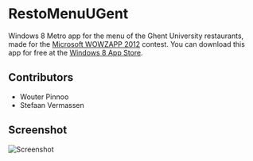 RestoMenuUGent
==============

Windows 8 Metro app for the menu of the Ghent University restaurants, made for the [Microsoft WOWZAPP 2012](http://www.microsoft.com/student/en-us/wowzapp/) contest.
You can download this app for free at the [Windows 8 App Store](http://apps.microsoft.com/windows/nn-no/app/resto-menu-ugent/f601bdae-64b9-409c-83d6-706dcb9af926).

## Contributors

* Wouter Pinnoo
* Stefaan Vermassen

## Screenshot
![Screenshot](https://raw.github.com/wpinnoo/RestoMenuUGent/master/screenshots/main.png "Screenshot")
